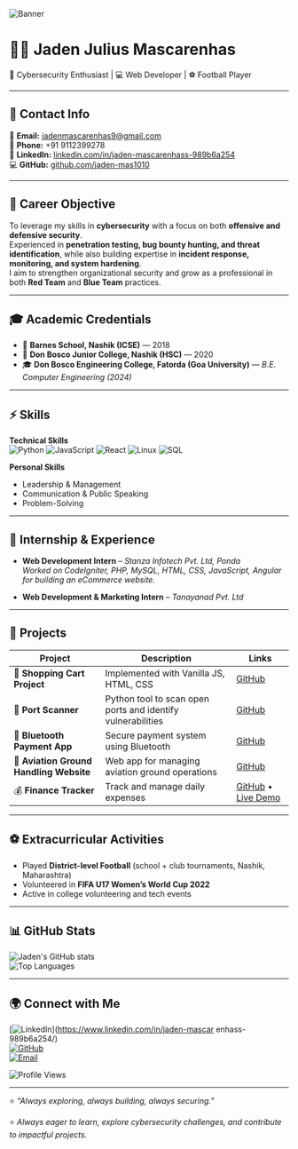 ![Banner](https://capsule-render.vercel.app/api?type=wave&color=0:0f2027,100:2c5364&height=200&section=header&text=Jaden%20Mascarenhas&fontSize=40&fontColor=ffffff)

# 👨‍💻 Jaden Julius Mascarenhas  
🔐 Cybersecurity Enthusiast | 💻 Web Developer | ⚽ Football Player  

---

## 📧 Contact Info
📧 **Email:** jadenmascarenhas9@gmail.com  
📱 **Phone:** +91 9112399278  
🔗 **LinkedIn:** [linkedin.com/in/jaden-mascarenhass-989b6a254](https://www.linkedin.com/in/jaden-mascarenhass-989b6a254/)  
💻 **GitHub:** [github.com/jaden-mas1010](https://github.com/jaden-mas1010)  

---

## 🎯 Career Objective
To leverage my skills in **cybersecurity** with a focus on both **offensive and defensive security**.  
Experienced in **penetration testing, bug bounty hunting, and threat identification**, while also building expertise in **incident response, monitoring, and system hardening**.  
I aim to strengthen organizational security and grow as a professional in both **Red Team** and **Blue Team** practices.  

---

## 🎓 Academic Credentials
- 📘 **Barnes School, Nashik (ICSE)** — 2018  
- 📘 **Don Bosco Junior College, Nashik (HSC)** — 2020  
- 🎓 **Don Bosco Engineering College, Fatorda (Goa University)** — *B.E. Computer Engineering (2024)*  

---

## ⚡ Skills
**Technical Skills**  
![Python](https://img.shields.io/badge/Python-3670A0?style=for-the-badge&logo=python&logoColor=ffdd54)
![JavaScript](https://img.shields.io/badge/JavaScript-F7DF1E?style=for-the-badge&logo=javascript&logoColor=000)
![React](https://img.shields.io/badge/React-20232A?style=for-the-badge&logo=react&logoColor=61DAFB)
![Linux](https://img.shields.io/badge/Linux-FCC624?style=for-the-badge&logo=linux&logoColor=black)
![SQL](https://img.shields.io/badge/SQL-4479A1?style=for-the-badge&logo=mysql&logoColor=white)

**Personal Skills**  
- Leadership & Management  
- Communication & Public Speaking  
- Problem-Solving  

---

## 💼 Internship & Experience
- **Web Development Intern** – *Stanza Infotech Pvt. Ltd, Ponda*  
  *Worked on CodeIgniter, PHP, MySQL, HTML, CSS, JavaScript, Angular for building an eCommerce website.*  

- **Web Development & Marketing Intern** – *Tanayanad Pvt. Ltd*  

---

## 🚀 Projects
| Project | Description | Links |
|---------|-------------|-------|
| 🛒 **Shopping Cart Project** | Implemented with Vanilla JS, HTML, CSS | [GitHub](https://github.com/teamletsplay/e-commerce-website) |
| 🔎 **Port Scanner** | Python tool to scan open ports and identify vulnerabilities | [GitHub](https://github.com/jaden-mas1010/port-scanner) |
| 📱 **Bluetooth Payment App** | Secure payment system using Bluetooth | [GitHub](https://github.com/jaden-mas1010/Bluetooth-payment-app) |
| 🛫 **Aviation Ground Handling Website** | Web app for managing aviation ground operations | [GitHub](https://github.com/jaden-mas1010/Aviation-Ground-Handling-Website) |
| 💰 **Finance Tracker** | Track and manage daily expenses | [GitHub](https://github.com/jaden-mas1010/Finance-Tracker) • [Live Demo](https://jaden-mas1010.github.io/Finance-Tracker) |

---

## ⚽ Extracurricular Activities
- Played **District-level Football** (school + club tournaments, Nashik, Maharashtra)  
- Volunteered in **FIFA U17 Women’s World Cup 2022**  
- Active in college volunteering and tech events  

---

## 📊 GitHub Stats
![Jaden's GitHub stats](https://github-readme-stats.vercel.app/api?username=jaden-mas1010&show_icons=true&theme=radical)  
![Top Languages](https://github-readme-stats.vercel.app/api/top-langs/?username=jaden-mas1010&layout=compact&theme=radical)  

---

## 🌍 Connect with Me
[![LinkedIn](https://img.shields.io/badge/LinkedIn-0A66C2?style=for-the-badge&logo=linkedin&logoColor=white)](https://www.linkedin.com/in/jaden-mascar enhass-989b6a254/)  
[![GitHub](https://img.shields.io/badge/GitHub-181717?style=for-the-badge&logo=github&logoColor=white)](https://github.com/jaden-mas1010)  
[![Email](https://img.shields.io/badge/Email-D14836?style=for-the-badge&logo=gmail&logoColor=white)](mailto:jadenmascarenhas9@gmail.com)  

![Profile Views](https://komarev.com/ghpvc/?username=jaden-mas1010&label=Profile%20Views&color=blue&style=flat)

---

⭐ *“Always exploring, always building, always securing.”*  


⭐ *Always eager to learn, explore cybersecurity challenges, and contribute to impactful projects.*
